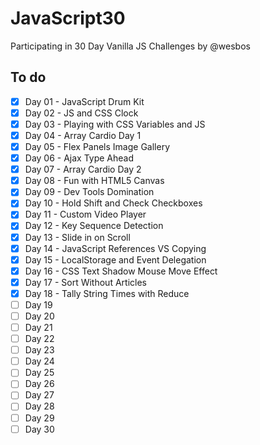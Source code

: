 # JavaScript30
Participating in 30 Day Vanilla JS Challenges by @wesbos

## To do

- [x] Day 01 - JavaScript Drum Kit
- [x] Day 02 - JS and CSS Clock
- [x] Day 03 - Playing with CSS Variables and JS
- [x] Day 04 - Array Cardio Day 1
- [x] Day 05 - Flex Panels Image Gallery
- [x] Day 06 - Ajax Type Ahead
- [x] Day 07 - Array Cardio Day 2
- [x] Day 08 - Fun with HTML5 Canvas
- [x] Day 09 - Dev Tools Domination
- [x] Day 10 - Hold Shift and Check Checkboxes
- [x] Day 11 - Custom Video Player
- [x] Day 12 - Key Sequence Detection
- [x] Day 13 - Slide in on Scroll
- [x] Day 14 - JavaScript References VS Copying
- [x] Day 15 - LocalStorage and Event Delegation
- [x] Day 16 - CSS Text Shadow Mouse Move Effect
- [x] Day 17 - Sort Without Articles
- [x] Day 18 - Tally String Times with Reduce
- [ ] Day 19
- [ ] Day 20
- [ ] Day 21
- [ ] Day 22
- [ ] Day 23
- [ ] Day 24
- [ ] Day 25
- [ ] Day 26
- [ ] Day 27
- [ ] Day 28
- [ ] Day 29
- [ ] Day 30
